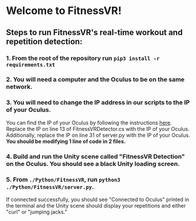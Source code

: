 # Welcome to FitnessVR!
## Steps to run FitnessVR's real-time workout and repetition detection:
### 1. From the root of the repository run `pip3 install -r requirements.txt`
### 2. You will need a computer and the Oculus to be on the same network.
### 3. You will need to change the IP address in our scripts to the IP of your Oculus.
You can find the IP of your Oculus by following the instructions [here](https://www.youtube.com/watch?v=gL1vgWubcJw&ab_channel=VRLad). Replace the IP on line 13 of FitnessVRDetector.cs with the IP of your Oculus. Additionally, replace the IP on line 31 of server.py with the IP of your Oculus. **You should be modifying 1 line of code in 2 files.**
### 4. Build and run the Unity scene called "FitnessVR Detection" on the Oculus. You should see a black Unity loading screen.
### 5. From `./Python/FitnessVR`, run `python3 ./Python/FitnessVR/server.py`.
If connected successfully, you should see "Connected to Oculus" printed in the terminal and the Unity scene should display your repetitions and either "curl" or "jumping jacks."

